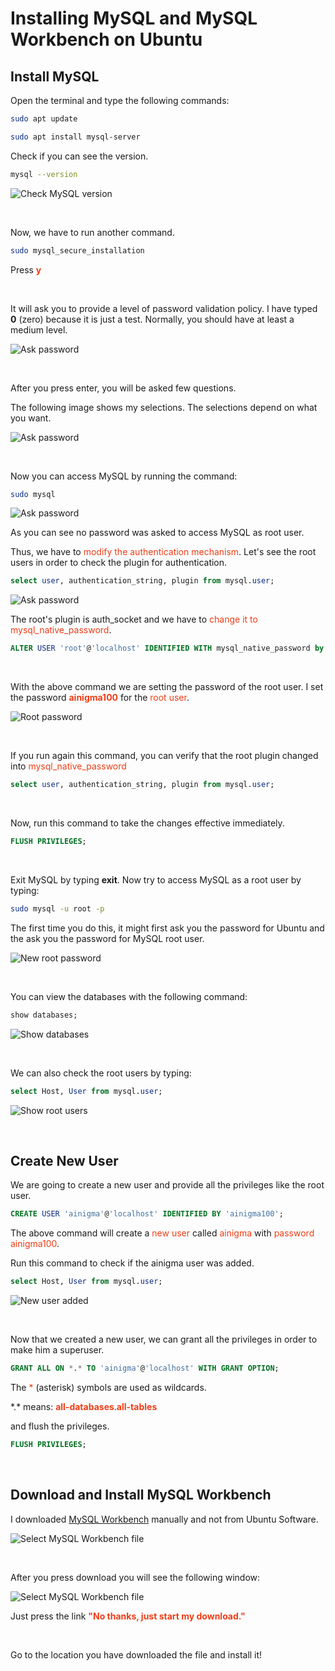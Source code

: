 # Installing MySQL and MySQL Workbench on Ubuntu

## Install MySQL
Open the terminal and type the following commands:

```bash
sudo apt update
```

```bash
sudo apt install mysql-server
```

Check if you can see the version.

```bash
mysql --version
```
![Check MySQL version](images/version.png)

<br>

Now, we have to run another command.

```bash
sudo mysql_secure_installation
```

Press <span style="color:#f03c15">**y**</span>

<br>

It will ask you to provide a level of password validation policy. I have typed **0** (zero) because it is just a test. Normally, you should have at least a medium level.

![Ask password](images/ask_password.png)

<br>

After you press enter, you will be asked few questions. 

The following image shows my selections. The selections depend on what you want.

![Ask password](images/selections.png)

<br>

Now you can access MySQL by running the command:


```bash
sudo mysql
```

![Ask password](images/no_password_asked.png)

As you can see no password was asked to access MySQL as root user.

Thus, we have to <span style="color:#f03c15">modify the authentication mechanism</span>. Let's see the root users in order to check the plugin for authentication.

```sql
select user, authentication_string, plugin from mysql.user;
```

![Ask password](images/auth_socket.png)

The root's plugin is auth_socket and we have to <span style="color:#f03c15">change it to mysql_native_password</span>.

```sql
ALTER USER 'root'@'localhost' IDENTIFIED WITH mysql_native_password by 'ainigma100';
```

<br>

With the above command we are setting the password of the root user. I set the password <span style="color:#f03c15">**ainigma100**</span> for the <span style="color:#f03c15">root user</span>.

![Root password](images/ainigma100.png)

<br>

If you run again this command, you can verify that the root plugin changed into <span style="color:#f03c15"> mysql_native_password</span>

```sql
select user, authentication_string, plugin from mysql.user;
```

<br>

Now, run this command to take the changes effective immediately.

```sql
FLUSH PRIVILEGES;
```
<br>

Exit MySQL by typing **exit**. Now try to access MySQL as a root user by typing: 

```bash
sudo mysql -u root -p
```
 The first time you do this, it might first ask you the password for Ubuntu and the ask you the password for MySQL root user.

![New root password](images/new_root_password.png)

<br>

You can view the databases with the following command:

```sql
show databases;
```

![Show databases](images/show_databases.png)

<br>

We can also check the root users by typing:

```sql
select Host, User from mysql.user;
```

![Show root users](images/root_users.png)

<br>

## Create New User
We are going to create a new user and provide all the privileges like the root user.

```sql
CREATE USER 'ainigma'@'localhost' IDENTIFIED BY 'ainigma100';
```

The above command will create a <span style="color:#f03c15">new user</span> called <span style="color:#f03c15">ainigma</span> with <span style="color:#f03c15">password ainigma100</span>.

Run this command to check if the ainigma user was added.

```sql
select Host, User from mysql.user;
```


![New user added](images/user_added.png)

<br>

Now that we created a new user, we can grant all the privileges in order to make him a superuser.


```sql
GRANT ALL ON *.* TO 'ainigma'@'localhost' WITH GRANT OPTION;
```

The <span style="color:#f03c15">*</span> (asterisk) symbols are used as wildcards.

\*.\* means: <span style="color:#f03c15">**all-databases**</span>.<span style="color:#f03c15">**all-tables**</span>

and flush the privileges.


```sql
FLUSH PRIVILEGES;
```
<br>

## Download and Install MySQL Workbench

I downloaded [MySQL Workbench](https://dev.mysql.com/downloads/workbench/) manually and not from Ubuntu Software.

![Select MySQL Workbench file](images/select_version.png)

<br>

After you press download you will see the following window:

![Select MySQL Workbench file](images/select_version_2.png)

Just press the link <span style="color:#f03c15">**"No thanks, just start my download."**</span>

<br>

Go to the location you have downloaded the file and install it!